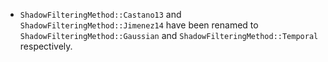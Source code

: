 - `ShadowFilteringMethod::Castano13` and `ShadowFilteringMethod::Jimenez14` have been renamed to `ShadowFilteringMethod::Gaussian` and `ShadowFilteringMethod::Temporal` respectively.

